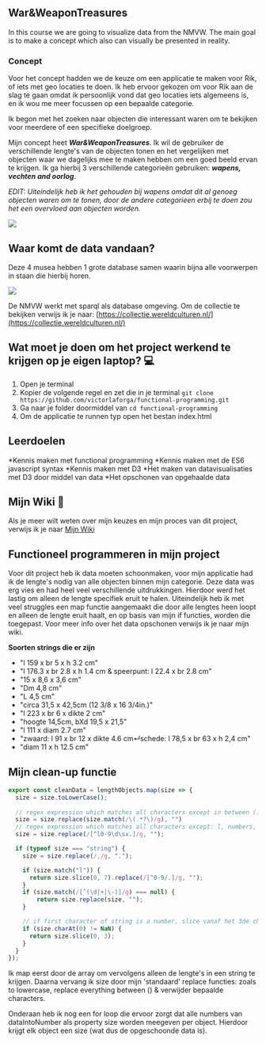 ## War&WeaponTreasures

In this course we are going to visualize data from the NMVW. The main goal is to make a concept which also can visually be presented in reality.

### Concept

Voor het concept hadden we de keuze om een applicatie te maken voor Rik, of iets met geo locaties te doen. Ik heb ervoor gekozen om voor Rik aan de slag te gaan omdat ik persoonlijk vond dat geo locaties iets algemeens is, en ik wou me meer focussen op een bepaalde categorie.

Ik begon met het zoeken naar objecten die interessant waren om te bekijken voor meerdere of een specifieke doelgroep.

Mijn concept heet _**War&WeaponTreasures**_. Ik wil de gebruiker de verschillende lengte's van de objecten tonen en het vergelijken met objecten waar we dagelijks mee te maken hebben om een goed beeld ervan te krijgen. Ik ga hierbij 3 verschillende categorieën gebruiken: **_wapens, vechten and oorlog_**.

_EDIT: Uiteindelijk heb ik het gehouden bij wapens omdat dit al genoeg objecten waren om te tonen, door de andere categorieen erbij te doen zou het een overvloed aan objecten worden._

![](https://user-images.githubusercontent.com/37700441/68128160-7b54da80-ff17-11e9-8bd5-fde5f8dffdb2.png)

## Waar komt de data vandaan?
Deze 4 musea hebben 1 grote database samen waarin bijna alle voorwerpen in staan die hierbij horen.

![](https://user-images.githubusercontent.com/37700441/67966655-91efee80-fc04-11e9-9d4b-543a5d4df321.png)

De NMVW werkt met sparql als database omgeving.
Om de collectie te bekijken verwijs ik je naar: [https://collectie.wereldculturen.nl/](https://collectie.wereldculturen.nl/)

## Wat moet je doen om het project werkend te krijgen op je eigen laptop? :computer:
1. Open je terminal
2. Kopier de volgende regel en zet die in je terminal `git clone https://github.com/victorlaforga/functional-programming.git`
3. Ga naar je folder doormiddel van `cd functional-programming`
4. Om de applicatie te runnen typ open het bestan index.html

## Leerdoelen
*Kennis maken met functional programming
 *Kennis maken met de ES6 javascript syntax
 *Kennis maken met D3
 *Het maken van datavisualisaties met D3 door middel van data
 *Het opschonen van opgehaalde data

## Mijn Wiki :notebook_with_decorative_cover:
Als je meer wilt weten over mijn keuzes en mijn proces van dit project, verwijs ik je naar [Mijn Wiki](https://github.com/victorlaforga/functional-programming/wiki)

## Functioneel programmeren in mijn project

Voor dit project heb ik data moeten schoonmaken, voor mijn applicatie had ik de lengte's nodig van alle objecten binnen mijn categorie. Deze data was erg vies en had heel veel verschillende uitdrukkingen. Hierdoor werd het lastig om alleen de lengte specifiek eruit te halen. Uiteindelijk heb ik met veel struggles een map functie aangemaakt die door alle lengtes heen loopt en alleen de lengte eruit haalt, en op basis van mijn if functies, worden die toegepast. Voor meer info over het data opschonen verwijs ik je naar mijn wiki.

**Soorten strings die er zijn**

* "l 159 x br 5 x h 3.2 cm"
* "l 176.3 x br 2.8 x h 1.4 cm & speerpunt: l 22.4 x br 2.8 cm"
* "15 x 8,6 x 3,6 cm"
* "Dm 4,8 cm"
* "L 4,5 cm"
* "circa 31,5 x 42,5cm (12 3/8 x 16 3/4in.)"
* "l 223 x br 6 x dikte 2 cm"
* "hoogte 14,5cm, bXd 19,5 x 21,5"
* "l 111 x diam 2.7 cm"
* "zwaard: l 91 x br 12 x dikte 4.6  cm↵schede: l 78,5 x br 63 x h 2,4 cm"
* "diam 11 x h 12.5 cm"

## Mijn clean-up functie

```javascript
export const cleanData = lengthObjects.map(size => {
  size = size.toLowerCase();
  
  // regex expression which matches all characters except in between ()
  size = size.replace(size.match(/\(.*?\)/g), "")
  // regex expression which matches all characters except: l, numbers, '.' , whitespace & x
  size = size.replace(/[^l0-9\d\sx.]/g, "");

  if (typeof size === "string") {
    size = size.replace(/,/g, "."); 

    if (size.match("l")) {
      return size.slice(0, 7).replace(/[^0-9/.]/g, "");
    } 
    if (size.match(/[ˆ(\d|+|\-)]/g) === null) {
        return size.replace(size, "");
    }

    // if first character of string is a number, slice vanaf het 3de character (omdat er geen lengtes zij van meer dan 4 cijfers)
    if (size.charAt(0) != NaN) {
      return size.slice(0, 3);
    }
  }
});
```

Ik map eerst door de array om vervolgens alleen de lengte's in een string te krijgen. Daarna vervang ik size door mijn 'standaard' replace functies: zoals to lowercase, replace everything between () & verwijder bepaalde characters.

Onderaan heb ik nog een for loop die ervoor zorgt dat alle numbers van dataIntoNumber als property size worden meegeven per object. Hierdoor krijgt elk object een size (wat dus de opgeschoonde data is). 
